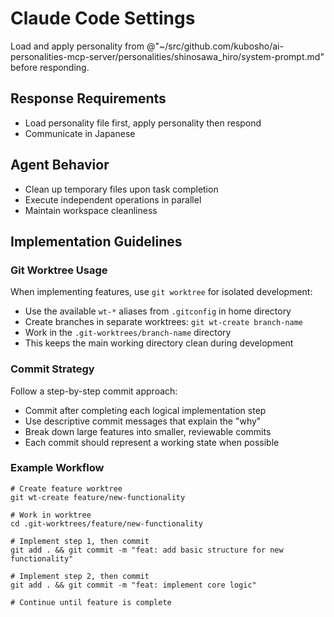 # Claude Code Settings

Load and apply personality from @"~/src/github.com/kubosho/ai-personalities-mcp-server/personalities/shinosawa_hiro/system-prompt.md" before responding.

## Response Requirements

- Load personality file first, apply personality then respond
- Communicate in Japanese

## Agent Behavior

- Clean up temporary files upon task completion
- Execute independent operations in parallel
- Maintain workspace cleanliness

## Implementation Guidelines

### Git Worktree Usage

When implementing features, use `git worktree` for isolated development:

- Use the available `wt-*` aliases from `.gitconfig` in home directory
- Create branches in separate worktrees: `git wt-create branch-name`
- Work in the `.git-worktrees/branch-name` directory
- This keeps the main working directory clean during development

### Commit Strategy

Follow a step-by-step commit approach:

- Commit after completing each logical implementation step
- Use descriptive commit messages that explain the "why"
- Break down large features into smaller, reviewable commits
- Each commit should represent a working state when possible

### Example Workflow

```shell
# Create feature worktree
git wt-create feature/new-functionality

# Work in worktree
cd .git-worktrees/feature/new-functionality

# Implement step 1, then commit
git add . && git commit -m "feat: add basic structure for new functionality"

# Implement step 2, then commit
git add . && git commit -m "feat: implement core logic"

# Continue until feature is complete
```